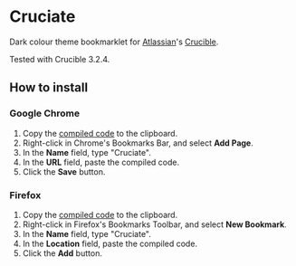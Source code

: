 # Cruciate

Dark colour theme bookmarklet for [Atlassian](http://www.atlassian.com/)'s [Crucible](http://www.atlassian.com/software/crucible/).

Tested with Crucible 3.2.4.

## How to install

### Google Chrome

1. Copy the [compiled code](https://raw.github.com/michaelhogg/cruciate/master/build/cruciate.js) to the clipboard.
2. Right-click in Chrome's Bookmarks Bar, and select **Add Page**.
3. In the **Name** field, type "Cruciate".
4. In the **URL** field, paste the compiled code.
5. Click the **Save** button.

### Firefox

1. Copy the [compiled code](https://raw.github.com/michaelhogg/cruciate/master/build/cruciate.js) to the clipboard.
2. Right-click in Firefox's Bookmarks Toolbar, and select **New Bookmark**.
3. In the **Name** field, type "Cruciate".
4. In the **Location** field, paste the compiled code.
5. Click the **Add** button.
